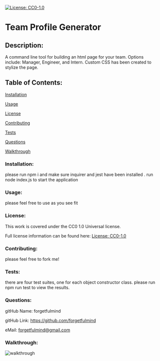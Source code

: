 
  [![License: CC0-1.0](https://licensebuttons.net/l/zero/1.0/80x15.png)](http://creativecommons.org/publicdomain/zero/1.0/)
  # Team Profile Generator

  <h2>Description:</h2> A command line tool for building an html page for your team. Options include: Manager, Engineer, and Intern. Custom CSS has been created to stylize the page. 

  <h2>Table of Contents:</h2> 

  [Installation](#install)

  [Usage](#usage)

  [License](#license)

  [Contributing](#contributing)

  [Tests](#tests)

  [Questions](#questions)

  [Walkthrough](#walkthrough)


  <h3><a name="install">Installation:</a></h3>

  please run npm i and make sure inquirer and jest have been installed . run node index.js to start the application

  <h3><a name="usage">Usage:</a></h3>

  please feel free to use as you see fit 

  <h3><a name="liscense">License:</a></h3>

  This work is covered under the CC0 1.0 Universal license.

  Full license information can be found here: [License: CC0-1.0](http://creativecommons.org/publicdomain/zero/1.0/)

  <h3><a name="contributing">Contributing:</a></h3> 

  please feel free to fork me!

  <a name="tests"><h3>Tests:</h3></a> 

  there are four test suites, one for each object constructor class. please run npm run test to view the results. 

  <a name="questions"><h3>Questions:</h3></a>  

  gitHub Name: forgetfulmind

  gitHub Link: <a href="https://github.com/forgetfulmind">https://github.com/forgetfulmind</a>

  eMail: forgetfulmind@gmail.com

  <a name="walkthrough"><h3>Walkthrough:</h3></a> 

  ![walkthrough](./TeamProfileGenerator_Walkthrough.gif)


